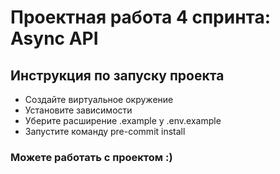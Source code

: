 # Проектная работа 4 спринта: Async API

## Инструкция по запуску проекта

- Создайте виртуальное окружение
- Установите зависимости
- Уберите расширение .example у .env.example
- Запустите команду pre-commit install

### Можете работать с проектом :)
